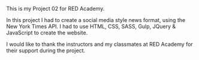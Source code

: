 This is my Project 02 for RED Academy.

In this project I had to create a social media style news format, using the New York Times API. I had to use HTML, CSS, SASS, Gulp, JQuery & JavaScript to create the website.

I would like to thank the instructors and my classmates at RED Academy for their support during the project.
